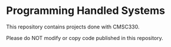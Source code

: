 # Programming Handled Systems


This repository contains projects done with CMSC330.

Please do NOT modify or copy code published in this repository.
